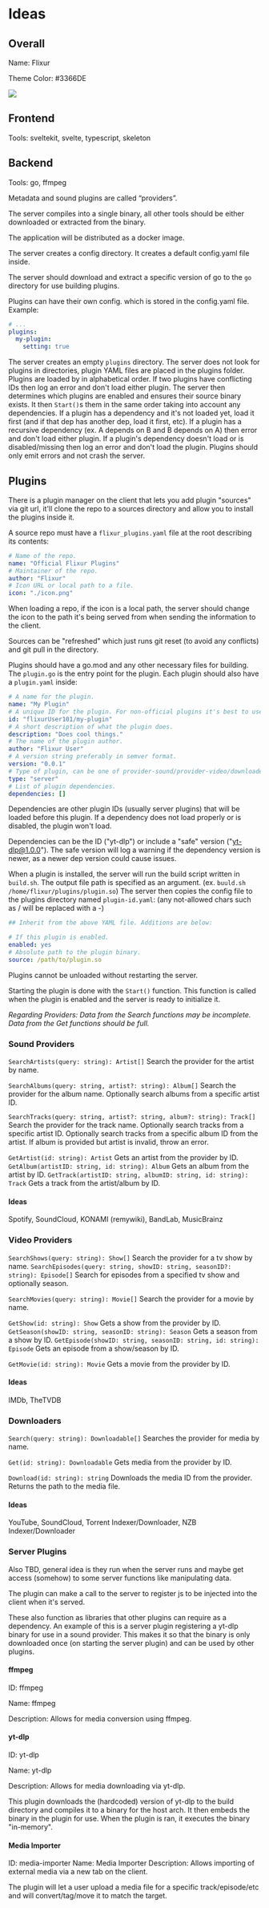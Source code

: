 # Ideas

## Overall

Name: Flixur

Theme Color: #3366DE

![](https://img.shields.io/badge/PREVIEW-3366DE)

## Frontend

Tools: sveltekit, svelte, typescript, skeleton

## Backend

Tools: go, ffmpeg

Metadata and sound plugins are called “providers”.

The server compiles into a single binary, all other tools should be either downloaded or extracted from the binary.

The application will be distributed as a docker image.

The server creates a config directory. It creates a default config.yaml file inside.

The server should download and extract a specific version of go to the `go` directory for use building plugins.

Plugins can have their own config. which is stored in the config.yaml file. Example:

```yaml
# ...
plugins:
  my-plugin:
    setting: true
```

The server creates an empty `plugins` directory. The server does not look for plugins in directories, plugin YAML files are placed in the plugins folder. Plugins are loaded by in alphabetical order. If two plugins have conflicting IDs then log an error and don't load either plugin. The server then determines which plugins are enabled and ensures their source binary exists. It then `Start()`s them in the same order taking into account any dependencies. If a plugin has a dependency and it's not loaded yet, load it first (and if that dep has another dep, load it first, etc). If a plugin has a recursive dependency (ex. A depends on B and B depends on A) then error and don't load either plugin. If a plugin's dependency doesn't load or is disabled/missing then log an error and don't load the plugin. Plugins should only emit errors and not crash the server.

## Plugins

There is a plugin manager on the client that lets you add plugin "sources" via git url, it'll clone the repo to a sources directory and allow you to install the plugins inside it.

A source repo must have a `flixur_plugins.yaml` file at the root describing its contents:

```yaml
# Name of the repo.
name: "Official Flixur Plugins"
# Maintainer of the repo.
author: "Flixur"
# Icon URL or local path to a file.
icon: "./icon.png"
```

When loading a repo, if the icon is a local path, the server should change the icon to the path it's being served from when sending the information to the client.

Sources can be "refreshed" which just runs git reset (to avoid any conflicts) and git pull in the directory.

Plugins should have a go.mod and any other necessary files for building. The `plugin.go` is the entry point for the plugin. Each plugin should also have a `plugin.yaml` inside:

```yaml
# A name for the plugin.
name: "My Plugin"
# A unique ID for the plugin. For non-official plugins it's best to use a prefix to avoid conflict.
id: "flixurUser101/my-plugin"
# A short description of what the plugin does.
description: "Does cool things."
# The name of the plugin author.
author: "Flixur User"
# A version string preferably in semver format.
version: "0.0.1"
# Type of plugin, can be one of provider-sound/provider-video/downloader/server
type: "server"
# List of plugin dependencies.
dependencies: []
```

Dependencies are other plugin IDs (usually server plugins) that will be loaded before this plugin. If a dependency does not load properly or is disabled, the plugin won't load.

Dependencies can be the ID ("yt-dlp") or include a "safe" version ("yt-dlp@1.0.0"). The safe version will log a warning if the dependency version is newer, as a newer dep version could cause issues.

When a plugin is installed, the server will run the build script written in `build.sh`. The output file path is specified as an argument. (ex. `buuld.sh /home/flixur/plugins/plugin.so`) The server then copies the config file to the plugins directory named `plugin-id.yaml`: (any not-allowed chars such as / will be replaced with a -)

```yaml
## Inherit from the above YAML file. Additions are below:

# If this plugin is enabled.
enabled: yes
# Absolute path to the plugin binary.
source: /path/to/plugin.so
```

Plugins cannot be unloaded without restarting the server.

Starting the plugin is done with the `Start()` function. This function is called when the plugin is enabled and the server is ready to initialize it.

_Regarding Providers:
Data from the Search functions may be incomplete. Data from the Get functions should be full._

### Sound Providers

`SearchArtists(query: string): Artist[]` Search the provider for the artist by name.

`SearchAlbums(query: string, artist?: string): Album[]` Search the provider for the album name. Optionally search albums from a specific artist ID.

`SearchTracks(query: string, artist?: string, album?: string): Track[]` Search the provider for the track name. Optionally search tracks from a specific artist ID. Optionally search tracks from a specific album ID from the artist. If album is provided but artist is invalid, throw an error.

`GetArtist(id: string): Artist` Gets an artist from the provider by ID.
`GetAlbum(artistID: string, id: string): Album` Gets an album from the artist by ID.
`GetTrack(artistID: string, albumID: string, id: string): Track` Gets a track from the artist/album by ID.

#### Ideas

Spotify, SoundCloud, KONAMI (remywiki), BandLab, MusicBrainz

### Video Providers

`SearchShows(query: string): Show[]` Search the provider for a tv show by name.
`SearchEpisodes(query: string, showID: string, seasonID?: string): Episode[]` Search for episodes from a specified tv show and optionally season.

`SearchMovies(query: string): Movie[]` Search the provider for a movie by name.

`GetShow(id: string): Show` Gets a show from the provider by ID.
`GetSeason(showID: string, seasonID: string): Season` Gets a season from a show by ID.
`GetEpisode(showID: string, seasonID: string, id: string): Episode` Gets an episode from a show/season by ID.

`GetMovie(id: string): Movie` Gets a movie from the provider by ID.

#### Ideas

IMDb, TheTVDB

### Downloaders

`Search(query: string): Downloadable[]` Searches the provider for media by name.

`Get(id: string): Downloadable` Gets media from the provider by ID.

`Download(id: string): string` Downloads the media ID from the provider. Returns the path to the media file.

#### Ideas

YouTube, SoundCloud, Torrent Indexer/Downloader, NZB Indexer/Downloader

### Server Plugins

Also TBD, general idea is they run when the server runs and maybe get access (somehow) to some server functions like manipulating data.

The plugin can make a call to the server to register js to be injected into the client when it's served.

These also function as libraries that other plugins can require as a dependency. An example of this is a server plugin registering a yt-dlp binary for use in a sound provider. This makes it so that the binary is only downloaded once (on starting the server plugin) and can be used by other plugins.

#### ffmpeg

ID: ffmpeg

Name: ffmpeg

Description: Allows for media conversion using ffmpeg.

#### yt-dlp

ID: yt-dlp

Name: yt-dlp

Description: Allows for media downloading via yt-dlp.

This plugin downloads the (hardcoded) version of yt-dlp to the build directory and compiles it to a binary for the host arch. It then embeds the binary in the plugin for use. When the plugin is ran, it executes the binary "in-memory".

#### Media Importer

ID: media-importer
Name: Media Importer
Description: Allows importing of external media via a new tab on the client.

The plugin will let a user upload a media file for a specific track/episode/etc and will convert/tag/move it to match the target.
